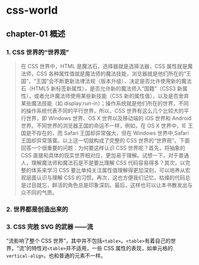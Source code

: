 # css-world

## chapter-01 概述

### 1. CSS 世界的“世界观”

> 在 CSS 世界中，HTML 是魔法石，选择器就是选择法器，CSS 属性就是魔法师，CSS 各种属性值就是魔法师的魔法技能，浏览器就是他们所在的“王国”，“王国”会不断更新法律法规（版本升级），决定是否允许使用新的魔法石（HTML5 新标签新属性），是否允许新的魔法师入“国籍”（CSS3 新属性），或者允许魔法师使用某些新技能（CSS 新的属性值），以及是否舍弃某些魔法技能（如 display:run-in）；操作系统就是他们所在的世界，不同的操作系统代表不同的平行世界，所以，CSS 世界有这么几个比较大的平行世界，即 Windows 世界、OS X 世界以及移动端的 iOS 世界和 Android 世界。不同世界的浏览器王国的命运不一样，例如，在 OS X 世界中，IE 王国是不存在的，而 Safari 王国却异常强大，但在 Windows 世界中,Safari 王国却异常落寞。以上这一切就构成了完整的 CSS 世界的“世界观”。下面回答一个很重要的问题：为何要这样认识 CSS 世界呢？首先，将抽象的 CSS 直接和具体的现实世界相对应，更加易于理解。试想一下，对于普通人，理解魔法师和魔法石是不是要比理解 CSS 代码容易得多？其次，以完整的体系来学习 CSS 要比单纯关注属性值理解得更加深刻，可以培养从宏观层面认识与理解 CSS 的习惯。再次，这也方便我们记忆，枯燥的代码总是过目就忘，鲜活的角色总是印象深刻。最后，这样也可以让本书散发出与众不同的气质。

### 2. 世界都是创造出来的

### 3. CSS 完胜 SVG 的武器 ——流

“流影响了整个 CSS 世界”，其中并不包括`<table>`。`<table>`有着自己的世界，“流”的特性对`<table>`并不适用，一些 CSS 属性的表现，如单元格的`vertical-align`，也和普通的元素不一样。
